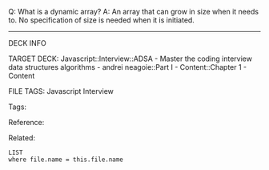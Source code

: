 Q: What is a dynamic array?
A: An array that can grow in size when it needs to. No specification of size is needed when it is initiated.
<!--ID: 1689972344182-->



---

DECK INFO

TARGET DECK: Javascript::Interview::ADSA - Master the coding interview data structures algorithms - andrei neagoie::Part I - Content::Chapter 1 - Content

FILE TAGS: Javascript Interview

Tags:

Reference:

Related:

```dataview
LIST
where file.name = this.file.name
```
